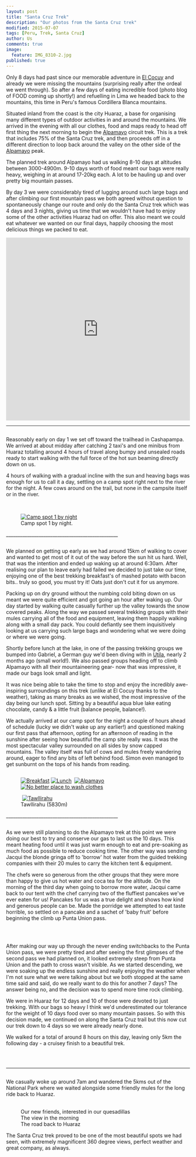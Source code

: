 ```yaml
---
layout: post
title: "Santa Cruz Trek"
description: "Our photos from the Santa Cruz trek"
modified: 2015-07-07
tags: [Peru, Trek, Santa Cruz]
author: Us
comments: true
image:
  feature: IMG_8310-2.jpg
published: true
---
```


Only 8 days had past since our memorable adventure in [El Cocuy](https://ayearlessordinary.com/el-cocuy/) and already we were missing the mountains (surprising really after the ordeal we went through). So after a few days of eating incredible food (photo blog of FOOD coming up shortly!) and refuelling in Lima we headed back to the mountains, this time in Peru's famous Cordillera Blanca mountains.

Situated inland from the coast is the city Huaraz, a base for organising many different types of outdoor activities in and around the mountains. We arrived in the evening with all our clothes, food and maps ready to head off first thing the next morning to begin the <a href="https://en.wikipedia.org/wiki/Alpamayo" target="_blank">Alpamayo</a> circuit trek. This is a trek that includes 75% of the Santa Cruz trek, and then proceeds off in a different direction to loop back around the valley on the other side of the <a href="https://en.wikipedia.org/wiki/Alpamayo" target="_blank">Alpamayo</a> peak.

The planned trek around Alpamayo had us walking 8-10 days at altitudes between 3000-4900m. 9-10 days worth of food meant our bags were really heavy, weighing in at around 17-20kg each. A lot to be hauling up and over pretty big mountain passes.

By day 3 we were considerably tired of lugging around such large bags and after climbing our first mountain pass we both agreed without question to spontaneously change our route and only do the Santa Cruz trek which was 4 days and 3 nights, giving us time that we wouldn't have had to enjoy some of the other activities Huaraz had on offer. This also meant we could eat whatever we wanted on our final days, happily choosing the most delicious things we packed to eat.

<iframe width='100%' height='500px' frameBorder='0' src='https://a.tiles.mapbox.com/v4/swarve.mlj1ip93/attribution,zoompan,zoomwheel,geocoder,share.html?access_token=pk.eyJ1Ijoic3dhcnZlIiwiYSI6Indra1RSUTQifQ.eCLHjdJ74bBiyAKDeiclTA'></iframe>

________________________________________________

<figure>
	<a href="../images/IMG_8229.jpg"><img src="../images/th/IMG_8229.jpg" alt=""></a>
</figure>

Reasonably early on day 1 we set off toward the trailhead in Cashapampa. We arrived at about midday after catching 2 taxi's and one minibus from Huaraz totalling around 4 hours of travel along bumpy and unsealed roads ready to start walking with the full force of the hot sun beaming directly down on us.

4 hours of walking with a gradual incline with the sun and heaving bags was enough for us to call it a day, settling on a camp spot right next to the river for the night. A few cows around on the trail, but none in the campsite itself or in the river.

<figure class="half">
	<a href="../images/IMG_8184.jpg"><img src="../images/th/IMG_8184.jpg" alt=""></a>
	<a href="../images/IMG_8217.jpg"><img src="../images/th/IMG_8217.jpg" alt=""></a>
	<a href="../images/IMG_8209.jpg"><img src="../images/th/IMG_8209.jpg" alt=""></a>
	<a href="../images/IMG_8249.jpg"><img src="../images/th/IMG_8249.jpg" alt=""></a>
</figure>
<figure>
	<a href="../images/IMG_8254.jpg"><img src="../images/th/IMG_8254.jpg" alt="Camp spot 1 by night"></a><figcaption>Camp spot 1 by night.</figcaption></a>
</figure>
________________________________________________

<figure>
	<a href="../images/IMG_8337.jpg"><img src="../images/th/IMG_8337.jpg" alt=""></a>
</figure>

We planned on getting up early as we had around 15km of walking to cover and wanted to get most of it out of the way before the sun hit us hard. Well, that was the intention and ended up waking up at around 6:30am. After realising our plan to leave early had failed we decided to just take our time, enjoying one of the best trekking breakfast's of mashed potato with bacon bits.. truly so good, you must try it! Oats just don't cut it for us anymore. 

Packing up on dry ground without the numbing cold biting down on us meant we were quite efficient and got going an hour after waking up. Our day started by walking quite casually further up the valley towards the snow covered peaks. Along the way we passed several trekking groups with their mules carrying all of the food and equipment, leaving them happily walking along with a small day pack. You could defiantly see them inquisitively looking at us carrying such large bags and wondering what we were doing or where we were going.

Shortly before lunch at the lake, in one of the passing trekking groups we bumped into Gabriel, a German guy we'd been diving with in [Utila](https://ayearlessordinary.com/utila/), nearly 2 months ago (small world!). We also passed groups heading off to climb Alpamayo with all their mountaineering gear- now that was impressive, it made our bags look small and light.

It was nice being able to take the time to stop and enjoy the incredibly awe-inspiring surroundings on this trek (unlike at El Cocuy thanks to the weather), taking as many breaks as we wished, the most impressive of the day being our lunch spot. Sitting by a beautiful aqua blue lake eating chocolate, candy & a little fruit (balance people, balance!).

We actually arrived at our camp spot for the night a couple of hours ahead of schedule (lucky we didn't wake up any earlier!) and questioned making our first pass that afternoon, opting for an afternoon of reading in the sunshine after seeing how beautiful the camp site really was. It was the most spectacular valley surrounded on all sides by snow capped mountains. The valley itself was full of cows and mules freely wandering around, eager to find any bits of left behind food. Simon even managed to get sunburnt on the tops of his hands from reading.


<figure>
	<a href="../images/IMG_8281.jpg"><img src="../images/th/IMG_8281.jpg" alt=""></a>
</figure>
<figure class="half">
	<a href="../images/IMG_8263.jpg"><img src="../images/th/IMG_8263.jpg" alt="Breakfast"></a>
	<a href="../images/IMG_8285.jpg"><img src="../images/th/IMG_8285.jpg" alt="Lunch"></a>
	<a href="../images/IMG_8291.jpg"><img src="../images/th/IMG_8291.jpg" alt=""></a>
	<a href="../images/IMG_8307.jpg"><img src="../images/th/IMG_8307.jpg" alt="Alpamayo"></a>
	<a href="../images/IMG_8314.jpg"><img src="../images/th/IMG_8314.jpg" alt="No better place to wash clothes"></a>
	<a href="../images/IMG_8342.jpg"><img src="../images/th/IMG_8342.jpg" alt=""></a>
</figure>

<figure>
	<a href="../images/IMG_8318.jpg"><img src="../images/th/IMG_8318.jpg" alt=""></a>
	<a href="../images/IMG_8310.jpg"><img src="../images/th/IMG_8310.jpg" alt="Tawllirahu"></a><figcaption>Tawllirahu (5830m)</figcaption>
</figure>
________________________________________________

<figure>
	<a href="../images/IMG_8402.jpg"><img src="../images/th/IMG_8402.jpg" alt=""></a>
</figure>

As we were still planning to do the Alpamayo trek at this point we were doing our best to try and conserve our gas to last us the 10 days. This meant heating food until it was just warm enough to eat and pre-soaking as much food as possible to reduce cooking time. The other way was sending Jacqui the blonde gringa off to 'borrow' hot water from the guided trekking companies with their 20 mules to carry the kitchen tent & equipment. 

The chefs were so generous from the other groups that they were more than happy to give us hot water and coca tea for the altitude. On the morning of the third day when going to borrow more water, Jacqui came back to our tent with the chef carrying two of the fluffiest pancakes we've ever eaten for us! Pancakes for us was a true delight and shows how kind and generous people can be. Made the porridge we attempted to eat taste horrible, so settled on a pancake and a sachet of 'baby fruit' before beginning the climb up Punta Union pass.

<figure class="half">	
	<a href="../images/IMG_8355.jpg"><img src="../images/th/IMG_8355.jpg" alt=""></a>
	<a href="../images/IMG_8360.jpg"><img src="../images/th/IMG_8360.jpg" alt=""></a>
	<a href="../images/IMG_8364.jpg"><img src="../images/th/IMG_8364.jpg" alt=""></a>
	<a href="../images/IMG_8373.jpg"><img src="../images/th/IMG_8373.jpg" alt=""></a>
</figure>

<figure>
	<a href="../images/IMG_8380.jpg"><img src="../images/th/IMG_8380.jpg" alt=""></a>
</figure>

After making our way up through the never ending switchbacks to the Punta Union pass, we were pretty tired and after seeing the first glimpses of the second pass we had planned on, it looked extremely steep from Punta Union and the path to cross wasn't visible. As we started descending, we were soaking up the endless sunshine and really enjoying the weather when I'm not sure what we were talking about but we both stopped at the same time said and said, do we really want to do this for another 7 days? The answer being no, and the decision was to spend more time rock climbing.

We were in Huaraz for 12 days and 10 of those were devoted to just trekking. With our bags so heavy I think we'd underestimated our tolerance for the weight of 10 days food over so many mountain passes. So with this decision made, we continued on along the Santa Cruz trail but this now cut our trek down to 4 days so we were already nearly done.

We walked for a total of around 8 hours on this day, leaving only 5km the following day - a cruisey finish to a beautiful trek.


<figure class="half">	
	<a href="../images/IMG_8386.jpg"><img src="../images/th/IMG_8386.jpg" alt=""></a>
	<a href="../images/IMG_8388.jpg"><img src="../images/th/IMG_8388.jpg" alt=""></a>
	<a href="../images/IMG_8394.jpg"><img src="../images/th/IMG_8394.jpg" alt=""></a>
	<a href="../images/IMG_8398.jpg"><img src="../images/th/IMG_8398.jpg" alt=""></a>
</figure>
<figure>
	<a href="../images/IMG_8408.jpg"><img src="../images/th/IMG_8408.jpg" alt=""></a>
</figure>

________________________________________________


<figure>
	<a href="../images/IMG_8610.jpg"><img src="../images/th/IMG_8610.jpg" alt=""></a>
</figure>

We casually woke up around 7am and wandered the 5kms out of the National Park where we waited alongside some friendly mules for the long ride back to Huaraz.
<figure class="half">
	<a href="../images/IMG_3696.jpg"><img src="../images/th/IMG_3696.jpg" alt=""></a>
	<a href="../images/IMG_3703.jpg"><img src="../images/th/IMG_3703.jpg" alt=""></a>
	<figcaption>Our new friends, interested in our quesadillas</figcaption>
	<a href="../images/IMG_8417.jpg"><img src="../images/th/IMG_8417.jpg" alt=""></a>
	<figcaption>The view in the morning</figcaption>
	<a href="../images/IMG_8425.jpg"><img src="../images/th/IMG_8425.jpg" alt=""></a>
	<figcaption>The road back to Huaraz</figcaption>
</figure>

The Santa Cruz trek proved to be one of the most beautiful spots we had seen, with extremely magnificent 360 degree views, perfect weather and great company, as always.   
